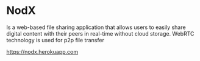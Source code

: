 # **NodX**
Is a web-based file sharing application that allows users to easily share digital content with their peers in real-time without cloud storage.
WebRTC technology is used for p2p file transfer

https://nodx.herokuapp.com

